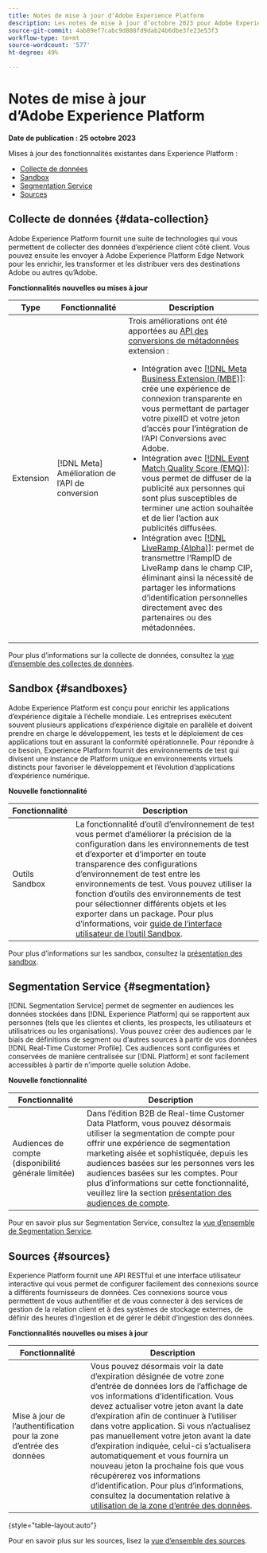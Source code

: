 ```yaml
---
title: Notes de mise à jour d’Adobe Experience Platform
description: Les notes de mise à jour d’octobre 2023 pour Adobe Experience Platform.
source-git-commit: 4ab89ef7cabc9d808fd9dab24b6dbe3fe23e53f3
workflow-type: tm+mt
source-wordcount: '577'
ht-degree: 49%

---
```


# Notes de mise à jour d’Adobe Experience Platform

**Date de publication : 25 octobre 2023**

Mises à jour des fonctionnalités existantes dans Experience Platform :

- [Collecte de données](#data-collection)
- [Sandbox](#sandboxes)
- [Segmentation Service](#segmentation)
- [Sources](#sources)

## Collecte de données {#data-collection}

Adobe Experience Platform fournit une suite de technologies qui vous permettent de collecter des données d’expérience client côté client. Vous pouvez ensuite les envoyer à Adobe Experience Platform Edge Network pour les enrichir, les transformer et les distribuer vers des destinations Adobe ou autres qu’Adobe.

**Fonctionnalités nouvelles ou mises à jour**

| Type | Fonctionnalité | Description |
| --- | --- | --- |
| Extension | [!DNL Meta] Amélioration de l’API de conversion | Trois améliorations ont été apportées au [API des conversions de métadonnées](/help/tags/extensions/server/meta/overview.md) extension : <ul><li>Intégration avec [[!DNL Meta Business Extension (MBE)]](/help/tags/extensions/server/meta/overview.md#integration-with-meta-business-extension-mbe): crée une expérience de connexion transparente en vous permettant de partager votre pixelID et votre jeton d’accès pour l’intégration de l’API Conversions avec Adobe.</li><li>Intégration avec [[!DNL Event Match Quality Score (EMQ)]](/help/tags/extensions/server/meta/overview.md#integration-with-event-quality-match-score-emq): vous permet de diffuser de la publicité aux personnes qui sont plus susceptibles de terminer une action souhaitée et de lier l’action aux publicités diffusées.</li><li>Intégration avec [[!DNL LiveRamp (Alpha)]](/help/tags/extensions/server/meta/overview.md#integration-with-liveramp-alpha): permet de transmettre l’RampID de LiveRamp dans le champ CIP, éliminant ainsi la nécessité de partager les informations d’identification personnelles directement avec des partenaires ou des métadonnées. </li></ul> |

Pour plus d’informations sur la collecte de données, consultez la [vue d’ensemble des collectes de données](../../tags/home.md).

## Sandbox {#sandboxes}

Adobe Experience Platform est conçu pour enrichir les applications d’expérience digitale à l’échelle mondiale. Les entreprises exécutent souvent plusieurs applications d’expérience digitale en parallèle et doivent prendre en charge le développement, les tests et le déploiement de ces applications tout en assurant la conformité opérationnelle. Pour répondre à ce besoin, Experience Platform fournit des environnements de test qui divisent une instance de Platform unique en environnements virtuels distincts pour favoriser le développement et l’évolution d’applications d’expérience numérique.

**Nouvelle fonctionnalité**

| Fonctionnalité | Description |
| --- | --- |
| Outils Sandbox | La fonctionnalité d’outil d’environnement de test vous permet d’améliorer la précision de la configuration dans les environnements de test et d’exporter et d’importer en toute transparence des configurations d’environnement de test entre les environnements de test. Vous pouvez utiliser la fonction d’outils des environnements de test pour sélectionner différents objets et les exporter dans un package. Pour plus d’informations, voir [guide de l’interface utilisateur de l’outil Sandbox](../../sandboxes/ui/sandbox-tooling.md). |

Pour plus d’informations sur les sandbox, consultez la [présentation des sandbox](../../sandboxes/home.md).

## Segmentation Service {#segmentation}

[!DNL Segmentation Service] permet de segmenter en audiences les données stockées dans [!DNL Experience Platform] qui se rapportent aux personnes (tels que les clientes et clients, les prospects, les utilisateurs et utilisatrices ou les organisations). Vous pouvez créer des audiences par le biais de définitions de segment ou d’autres sources à partir de vos données [!DNL Real-Time Customer Profile]. Ces audiences sont configurées et conservées de manière centralisée sur [!DNL Platform] et sont facilement accessibles à partir de n’importe quelle solution Adobe.

**Nouvelle fonctionnalité**

| Fonctionnalité | Description |
| ------- | ----------- |
| Audiences de compte (disponibilité générale limitée) | Dans l’édition B2B de Real-time Customer Data Platform, vous pouvez désormais utiliser la segmentation de compte pour offrir une expérience de segmentation marketing aisée et sophistiquée, depuis les audiences basées sur les personnes vers les audiences basées sur les comptes. Pour plus d’informations sur cette fonctionnalité, veuillez lire la section [présentation des audiences de compte](../../segmentation/ui/account-audiences.md). |

Pour en savoir plus sur Segmentation Service, consultez la [vue d’ensemble de Segmentation Service](../../segmentation/home.md).

## Sources {#sources}

Experience Platform fournit une API RESTful et une interface utilisateur interactive qui vous permet de configurer facilement des connexions source à différents fournisseurs de données. Ces connexions source vous permettent de vous authentifier et de vous connecter à des services de gestion de la relation client et à des systèmes de stockage externes, de définir des heures d’ingestion et de gérer le débit d’ingestion des données.

**Fonctionnalités nouvelles ou mises à jour**

| Fonctionnalité | Description |
| --- | --- |
| Mise à jour de l’authentification pour la zone d’entrée des données | Vous pouvez désormais voir la date d’expiration désignée de votre zone d’entrée de données lors de l’affichage de vos informations d’identification. Vous devez actualiser votre jeton avant la date d’expiration afin de continuer à l’utiliser dans votre application. Si vous n’actualisez pas manuellement votre jeton avant la date d’expiration indiquée, celui-ci s’actualisera automatiquement et vous fournira un nouveau jeton la prochaine fois que vous récupérerez vos informations d’identification. Pour plus d’informations, consultez la documentation relative à [utilisation de la zone d’entrée des données](../../sources/tutorials/ui/create/cloud-storage/data-landing-zone.md). |

{style="table-layout:auto"}

Pour en savoir plus sur les sources, lisez la [vue d’ensemble des sources](../../sources/home.md).
